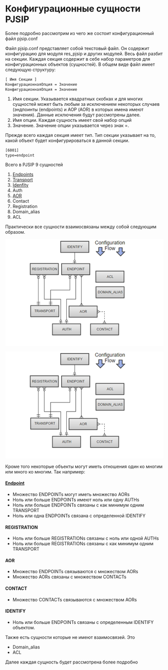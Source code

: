 # Конфигурационные сущности PJSIP

Более подробно рассмотрим из чего же состоит конфигурационный файл pjsip.conf

Файл pjsip.conf представляет собой текстовый файл. Он содержит конфигурацию для модуля res\_pjsip и других модулей. Весь файл разбит на секции. Каждая секция содержит в себе набор параметров для конфигурационных объектов \(сущностей\). В общем виде файл имеет следующую структуру: 

```text
[ Имя Секции ] 
КонфигурационнаяОпция = Значение 
КонфигурационнаяОпция = Значение 
```

1.  Имя секции. Указывается квадратных скобках и для многих сущностей может быть любым за исключением некоторых случаев \(эндпоинты \(endpoints\) и АОР \(AOR\) в которых имена имеют значения\). Данные исключения будут рассмотрены далее.
2. Имя опции. Каждая сущность имеет свой набор опций 
3. Значение. Значение опции указывается через знак =.

Прежде всего каждая секция имеет тип. Тип секции указывает на то, какой объект будет конфигурироваться  в данной секции.  

```text
[6001]
type=endpoint
```

 Всего в PJSIP 9 сущностей

1. [Endpoints](pjsip-endoints.md)
2. [Transport](pjsip-transport.md)
3. [Idenfity](identify.md)
4. Auth
5. [AOR](pjsip-aors.md)
6. Contact
7. Registration
8. Domain\_alias
9. ACL

Практически все сущности взаимосвязаны между собой следующим образом.

![](.gitbook/assets/pjsip_relation.png)

![](.gitbook/assets/pjsip_relation.png)

Кроме того некоторые объекты могут иметь отношения один ко многим или много ко многим. Так например:

#### [Endpoint](pjsip-endoints.md)

*  Множество ENDPOINTs могут иметь  множество AORs
*  Ноль или больше ENDPOINTs имеют ноль или одну AUTHs
*  Ноль или больше ENDPOINTs связаны с как минимум одним TRANSPORT
*  Ноль или одна ENDPOINTs связана с определенной IDENTIFY

####  REGISTRATION

*  Ноль или больше REGISTRATIONs связаны с ноль или одной AUTHs
*  Ноль или больше REGISTRATIONs связаны с как минимум одним TRANSPORT

####  AOR

*  Множество ENDPOINTs связываются с множеством AORs
*  Множество AORs связаны с множеством CONTACTs

####  CONTACT

*  Множество CONTACTs связываются с множеством AORs

####  IDENTIFY

* Ноль или больше ENDPOINTs связаны с определенным IDENTIFY объектом.

Также есть сущности которые не имеют взаимосвязей. Это 

* Domain\_alias
* ACL

Далее каждая сущность будет рассмотрена более подробно  

